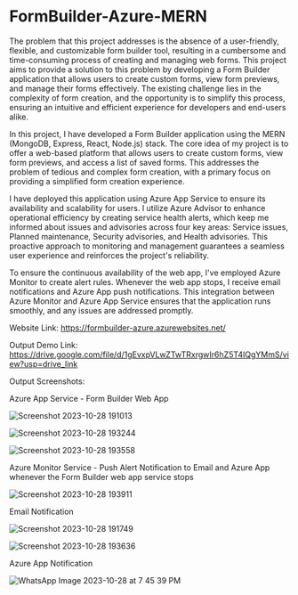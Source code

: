 # FormBuilder-Azure-MERN

The problem that this project addresses is the absence of a user-friendly, flexible, and customizable form builder tool, resulting in a cumbersome and time-consuming process of creating and managing web forms. This project aims to provide a solution to this problem by developing a Form Builder application that allows users to create custom forms, view form previews, and manage their forms effectively. The existing challenge lies in the complexity of form creation, and the opportunity is to simplify this process, ensuring an intuitive and efficient experience for developers and end-users alike.

In this project, I have developed a Form Builder application using the MERN (MongoDB, Express, React, Node.js) stack. The core idea of my project is to offer a web-based platform that allows users to create custom forms, view form previews, and access a list of saved forms. This addresses the problem of tedious and complex form creation, with a primary focus on providing a simplified form creation experience.

I have deployed this application using Azure App Service to ensure its availability and scalability for users. I utilize Azure Advisor to enhance operational efficiency by creating service health alerts, which keep me informed about issues and advisories across four key areas: Service issues, Planned maintenance, Security advisories, and Health advisories. This proactive approach to monitoring and management guarantees a seamless user experience and reinforces the project's reliability.

To ensure the continuous availability of the web app, I've employed Azure Monitor to create alert rules. Whenever the web app stops, I receive email notifications and Azure App push notifications. This integration between Azure Monitor and Azure App Service ensures that the application runs smoothly, and any issues are addressed promptly.

Website Link: https://formbuilder-azure.azurewebsites.net/

Output Demo Link: https://drive.google.com/file/d/1gEvxpVLwZTwTRxrgwIr6hZ5T4IQgYMmS/view?usp=drive_link

Output Screenshots:

Azure App Service - Form Builder Web App

![Screenshot 2023-10-28 191013](https://github.com/Gayathri-S-26/FormBuilder-Azure-MERN/assets/85394882/3d5e2a61-7cb4-4884-b768-677feffdb1a9)

![Screenshot 2023-10-28 193244](https://github.com/Gayathri-S-26/FormBuilder-Azure-MERN/assets/85394882/26da53ec-c801-4bae-8e2b-e3af9b7fb613)

![Screenshot 2023-10-28 193558](https://github.com/Gayathri-S-26/FormBuilder-Azure-MERN/assets/85394882/b3b2cd00-842d-4a79-b0c8-85324e15697c)

Azure Monitor Service - Push Alert Notification to Email and Azure App whenever the Form Builder web app service stops

![Screenshot 2023-10-28 193911](https://github.com/Gayathri-S-26/FormBuilder-Azure-MERN/assets/85394882/ad988316-8738-4d14-951b-3113367e7344)

Email Notification

![Screenshot 2023-10-28 191749](https://github.com/Gayathri-S-26/FormBuilder-Azure-MERN/assets/85394882/d67d757e-fa4c-4454-b00f-19abb072ae88)

![Screenshot 2023-10-28 193636](https://github.com/Gayathri-S-26/FormBuilder-Azure-MERN/assets/85394882/f0f8e658-bfaa-4ee0-acea-093db1e60b51)

Azure App Notification

![WhatsApp Image 2023-10-28 at 7 45 39 PM](https://github.com/Gayathri-S-26/FormBuilder-Azure-MERN/assets/85394882/81a0c84f-22ce-4dee-9c72-914062c267a9)












